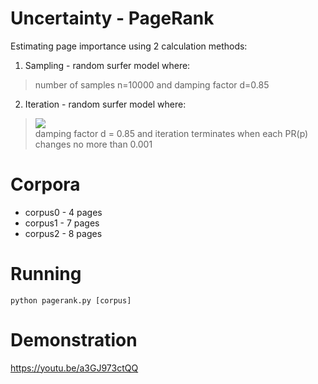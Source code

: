 # Uncertainty - PageRank 
Estimating page importance using 2 calculation methods:
1. Sampling - random surfer model where:
> number of samples n=10000 and damping factor d=0.85
2. Iteration - random surfer model where:<br>
> <img src="https://render.githubusercontent.com/render/math?math=\LARGE%20PR(p)%20=%20\frac{1-d}{N}%20%2Bd\sum_i{\frac{PR(i)}{NumLinks(i)}}">
> <br>damping factor d = 0.85 and iteration terminates when each PR(p) changes no more than 0.001

# Corpora 
* corpus0 - 4 pages
* corpus1 - 7 pages
* corpus2 - 8 pages

# Running
`python pagerank.py [corpus]`

# Demonstration
https://youtu.be/a3GJ973ctQQ
